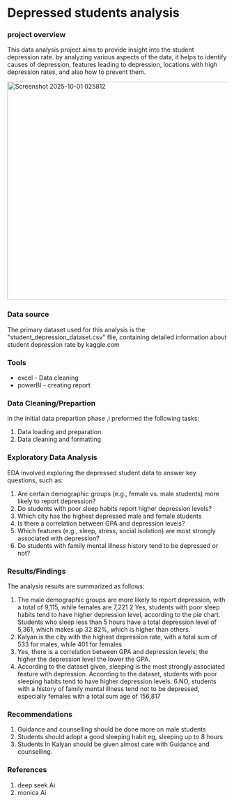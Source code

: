 # Depressed students analysis

### project overview

This data analysis project aims to provide insight into the student depression rate. by analyzing various aspects of the data, it helps to identify causes of depression, features leading to depression, locations with high depression rates, and also how to prevent them.

<img width="902" height="500" alt="Screenshot 2025-10-01 025812" src="https://github.com/user-attachments/assets/e2fff110-5884-4c72-b8bc-0c51b73200a5" />



### Data source

The primary dataset used for this analysis is the "student_depression_dataset.csv" flie, containing detailed information about student depression rate by kaggle.com

### Tools

- excel - Data cleaning
- powerBI - creating report

### Data Cleaning/Prepartion

in the initial data prepartion phase ,i preformed the following tasks:
1. Data loading and preparation.
2. Data cleaning and formatting

### Exploratory Data Analysis

EDA involved exploring the depressed student data to answer key questions, such as:

1. Are certain demographic groups (e.g., female vs. male students) more likely to report depression?
2. Do students with poor sleep habits report higher depression levels?
3. Which city has the highest depressed male and female students
4. Is there a correlation between GPA and depression levels?
5. Which features (e.g., sleep, stress, social isolation) are most strongly associated with depression?
6. Do students with family mental illness history tend to be depressed or not?

### Results/Findings 

The analysis resuits are summarized as follows:

1. The male demographic groups are more likely to report depression, with a total of 9,115, while females are 7,221
2 Yes, students with poor sleep habits tend to have higher depression level, according to the pie chart. Students who sleep less than 5 hours have a total depression level of 5,361, which makes up 32.82%, which is higher than others.
3. Kalyan is the city with the highest depression rate, with a total sum of 533 for males, while 401 for females
4. Yes, there is a correlation between  GPA and depression levels; the higher the depression level the lower the GPA.
5. According to the dataset given, sleeping is the most strongly associated feature with depression. According to the dataset, students with poor sleeping habits tend to have higher depression levels.
 6.NO, students with a history of family mental illness tend not to be depressed, especially females with a total sum age of 156,817 

### Recommendations

1.  Guidance and counselling should be done more on male students
2.	Students should adopt a good sleeping habit eg, sleeping up to 8 hours
3.	Students In Kalyan should be given almost care with Guidance and counselling.

### References
1. deep seek Ai
2. monica Ai



